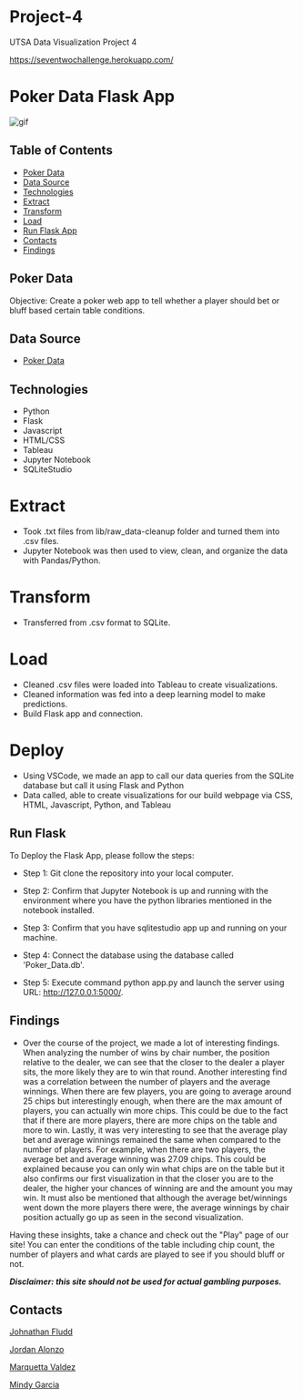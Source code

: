 # Project-4
UTSA Data Visualization Project 4

https://seventwochallenge.herokuapp.com/





# Poker Data Flask App

![gif](https://media.giphy.com/media/xT9DPlAUKTl1GeZjC8/giphy.gif)

## Table of Contents

* [Poker Data](#poker-data)
* [Data Source](#data-sources)
* [Technologies](#technologies)
* [Extract](#extract)
* [Transform](#transform)
* [Load](#load)
* [Run Flask App](#run-flask)
* [Contacts](#contacts)
* [Findings](#findings)

## Poker Data

Objective: Create a poker web app to tell whether a player should bet or bluff based certain table conditions.

## Data Source

- [Poker Data](http://poker.cs.ualberta.ca/irc_poker_database.html)


## Technologies
* Python
* Flask
* Javascript
* HTML/CSS
* Tableau
* Jupyter Notebook
* SQLiteStudio

# Extract

* Took .txt files from lib/raw_data-cleanup folder and turned them into .csv files.
* Jupyter Notebook was then used to view, clean, and organize the data with Pandas/Python.

# Transform

* Transferred from .csv format to SQLite.

# Load

* Cleaned .csv files were loaded into Tableau to create visualizations. 
* Cleaned information was fed into a deep learning model to make predictions. 
* Build Flask app and connection.
 
# Deploy
 
* Using VSCode, we made an app to call our data queries from the SQLite database but call it using Flask and Python
* Data called, able to create visualizations for our build webpage via CSS, HTML, Javascript, Python, and Tableau

## Run Flask

To Deploy the Flask App, please follow the steps:

* Step 1: Git clone the repository into your local computer.

* Step 2: Confirm that Jupyter Notebook is up and running with the environment where you have the python libraries mentioned in the notebook installed.

* Step 3: Confirm that you have sqlitestudio app up and running on your machine.

* Step 4: Connect the database using the database called 'Poker_Data.db'.

* Step 5: Execute command python app.py and launch the server using URL: http://127.0.0.1:5000/.

## Findings
* Over the course of the project, we made a lot of interesting findings. When analyzing the number of wins by chair number, the position relative to the dealer, we can see that the closer to the dealer a player sits, the more likely they are to win that round. Another interesting find was a correlation between the number of players and the average winnings. When there are few players, you are going to average around 25 chips but interestingly enough, when there are the max amount of players, you can actually win more chips. This could be due to the fact that if there are more players, there are more chips on the table and more to win. Lastly, it was very interesting to see that the average play bet and average winnings remained the same when compared to the number of players. For example, when there are two players, the average bet and average winning was 27.09 chips. This could be explained because you can only win what chips are on the table but it also confirms our first visualization in that the closer you are to the dealer, the higher your chances of winning are and the amount you may win. It must also be mentioned that although the average bet/winnings went down the more players there were, the average winnings by chair position actually go up as seen in the second visualization.

Having these insights, take a chance and check out the "Play" page of our site! You can enter the conditions of the table including chip count, the number of players and what cards are played to see if you should bluff or not. 


***Disclaimer: this site should not be used for actual gambling purposes.***
    

## Contacts

[Johnathan Fludd](https://github.com/JohnathanFludd)

[Jordan Alonzo](https://github.com/jalonzoajordan)

[Marquetta Valdez](https://github.com/quettamar)

[Mindy Garcia](https://github.com/mingarci)
